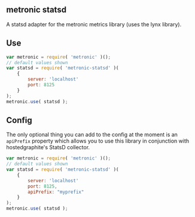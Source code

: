 ## metronic statsd
A statsd adapter for the metronic metrics library (uses the lynx library).

## Use

```javascript
var metronic = require( 'metronic' )();
// default values shown
var statsd = require( 'metronic-statsd' )(
	{
		server: 'localhost'
		port: 8125
	}
);
metronic.use( statsd );
```

## Config
The only optional thing you can add to the config at the moment is an `apiPrefix` property which allows you to use this library in conjunction with hostedgraphite's StatsD collector.

```javascript
var metronic = require( 'metronic' )();
// default values shown
var statsd = require( 'metronic-statsd' )(
	{
		server: 'localhost'
		port: 8125,
		apiPrefix: "myprefix"
	}
);
metronic.use( statsd );
```
